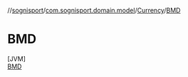//[sognisport](../../../../index.md)/[com.sognisport.domain.model](../../index.md)/[Currency](../index.md)/[BMD](index.md)

# BMD

[JVM]\
[BMD](index.md)
